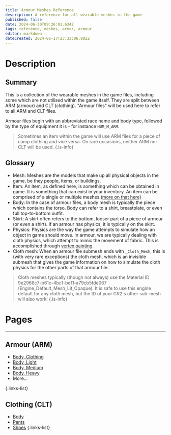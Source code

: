 ```yaml
---
title: Armour Meshes Reference
description: A reference for all wearable meshes in the game
published: false
date: 2024-06-30T09:26:01.634Z
tags: reference, meshes, armor, armour
editor: markdown
dateCreated: 2024-06-17T23:33:06.802Z
---
```


# Description
## Summary
This is a collection of the wearable meshes in the game files, including some which are not utilised within the game itself. They are split between ARM (armour) and CLT (clothing). "Armour files" will be used here to refer to all ARM and CLT files.

Armour files begin with an abbreviated race name and body type, followed by the type of equipment it is - for instance `HUM_M_ARM`.

> Sometimes an item within the game will use ARM files for a piece of camp clothing and vice versa. On rare occasions, neither ARM nor CLT will be used.
{.is-info}

## Glossary
- Mesh: Meshes are the models that make up all physical objects in the game, be they people, items, or buildings. 
- Item: An item, as defined here, is something which can be obtained in game. It is something that can exist in your inventory. An item can be comprised of a single or multiple meshes [(more on that here)](/Information/Items/Item-RootTemplate)
- Body: In the case of armour files, a body mesh is typically the piece which contains the torso. Body can refer to a shirt, breastplate, or even full top-to-bottom outfit.
- Skirt: A skirt often refers to the bottom, looser part of a piece of armour (or even a shirt). If an armour has physics, it is typically on the skirt.
- Physics: Physics are the way the game attempts to simulate how an object in game should move. In armour, we are typically dealing with cloth physics, which attempt to mimic the movement of fabric. This is accomplished through [vertex painting](/Information/Meshes/Vertex-Painting-Meshes).
- Cloth mesh: When an armour file submesh ends with `_Cloth_Mesh`, this is (with very rare exceptions) the cloth mesh, which is an invisible submesh that gives the game information on how to simulate the cloth physics for the other parts of that armour file. 
> Cloth meshes typically (though not always) use the Material ID 9e2966c7-b61c-4bc1-bef1-a79cb5fde067 (Engine_Default_Mesh_Lit_Opaque). It is safe to use this engine default for any cloth mesh, but the ID of your GR2's other sub-mesh will also work!
{.is-info}



# Pages

---
## Armour (ARM)
- [Body, Clothing](ARM_Body-Clothing)
- [Body, Light](ARM_Body-Light)
- [Body, Medium](ARM_Body-Medium)
- [Body, Heavy](ARM_Body-Heavy)
- More...

{.links-list}
## Clothing (CLT)
- [Body](CLT_Body)
- [Pants](CLT_Pants)
- [Shoes](CLT_Accessories)
{.links-list}